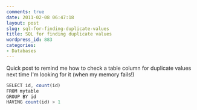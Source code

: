 ```yaml
---
comments: true
date: 2011-02-08 06:47:18
layout: post
slug: sql-for-finding-duplicate-values
title: SQL for finding duplicate values
wordpress_id: 883
categories:
- Databases
---
```


Quick post to remind me how to check a table column for duplicate values next time I'm looking for it (when my memory fails!)

``` javascript
SELECT id, count(id) 
FROM mytable
GROUP BY id
HAVING count(id) > 1
```
